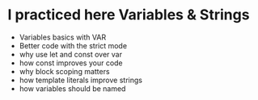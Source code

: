 # I practiced here Variables & Strings

- Variables basics with VAR
- Better code with the strict mode
- why use let and const over var
- how const improves your code
- why block scoping matters
- how template literals improve strings
- how variables should be named